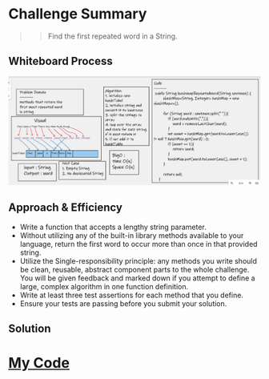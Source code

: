 # Challenge Summary
>> Find the first repeated word in a String.

## Whiteboard Process
![repeated-word](../asset/hashTabelpresent.png)

## Approach & Efficiency
* Write a function that accepts a lengthy string parameter.
* Without utilizing any of the built-in library methods available to your language, return the first word to occur more than once in that provided string.
* Utilize the Single-responsibility principle: any methods you write should be clean, reusable, abstract component parts to the whole challenge. You will be given feedback and marked down if you attempt to define a large, complex algorithm in one function definition.
* Write at least three test assertions for each method that you define.
* Ensure your tests are passing before you submit your solution.


## Solution
   # [My Code](https://github.com/hashem98/data-structures-and-algorithms/tree/main/Java/HashTable/lib/src/main)


